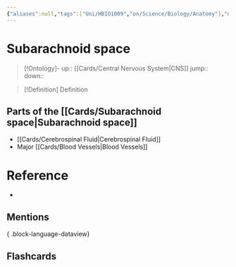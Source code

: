 ```yaml
---
{"aliases":null,"tags":["Uni/HBIO1009","on/Science/Biology/Anatomy"],"dg-publish":true,"permalink":"/cards/subarachnoid-space/","dgPassFrontmatter":true}
---
```


# Subarachnoid space

> [!Ontology]-
> up:: [[Cards/Central Nervous System\|CNS]]
> jump::
> down:: 

> [!Definition] Definition
> 

## Parts of the [[Cards/Subarachnoid space\|Subarachnoid space]]
- [[Cards/Cerebrospinal Fluid\|Cerebrospinal Fluid]]
- Major [[Cards/Blood Vessels\|Blood Vessels]]

# Reference
- 

## Mentions

{ .block-language-dataview}

## Flashcards
